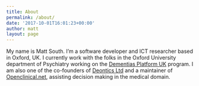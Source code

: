 ```yaml
---
title: About
permalink: /about/
date: '2017-10-01T16:01:23+00:00'
author: matt
layout: page
---
```


My name is Matt South. I’m a software developer and ICT researcher based in Oxford, UK. I currently work with the folks in the Oxford University department of Psychiatry working on the [Dementias Platform UK](https://dementiasplatform.uk) program. I am also one of the co-founders of [Deontics Ltd](http://www.deontics.com) and a maintainer of [Openclinical.net](https://www.openclinical.net), assisting decision making in the medical domain.
